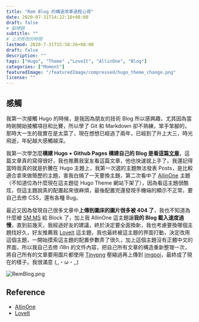 ```yaml
---
title: "Rem Blog 的構造改革過程心得"
date: 2020-07-31T14:22:18+08:00
draft: false
# 副標題
subtitle: ""
# 上次修改的時間
lastmod: 2020-7-31T15:58:26+08:00
draft: false
description: ""
tags: ["Hugo", "Theme" ,"LoveIt", "AllinOne", "Blog"]
categories: ["Moment"]
featuredImage: "/featuredImage/compressed/hugo_theme_change.png"
license: ""
---
```


## 感觸

我第一次接觸 Hugo 的時候，是我因為朋友的技術 Blog 所以感興趣，尤其因為當時剛開始接觸項目和比賽，所以學了 Git 和 Markdown 卻不熟練，笨手笨腳的，那時大一生的我實在是太菜了，現在想想已經過了兩年，已經到了升上大三，時光飛逝，年紀越大感觸越深。

我第一次學怎麼**構建 Hugo + Github Pages 構建自己的 Blog 是看這篇[文章](https://medium.com/@chswei/%E5%9C%A8-github-%E9%83%A8%E7%BD%B2-hugo-%E9%9D%9C%E6%85%8B%E7%B6%B2%E7%AB%99-9c40682dfe40)**，這篇文章真的寫得很好，我也推薦我室友看這篇文章，他也快速就上手了。我還記得當時我真的就是折騰在 Hugo 主題上，我第一次選的主題無法發表 Posts，是比較適合拿來做簡歷的主題，害我白搞了一天要換主題，第二次看中了 [AllinOne](https://github.com/orianna-zzo/AllinOne)  主題（不知道位為什麼現在這主題從 Hugo Theme 網站下架了），因為看這主題很酷炫，但這主題說真的配置起來很麻煩，最後配置完還發現手機端的顯示不正常，要自己去修 CSS，還有各種 Bug。

最近又因為發現自己很多文章中**上傳到圖床的圖片很多被 404 了**，我也不知道為什麼被 [SM.MS](https://sm.ms/) 給 Block 了，加上我 AllinOne 這主題讓**我的 Blog 載入速度過慢**，直到前幾天，我經過好友的建議，終於決定要全面換新，我也考慮要換哪個主題找好久，好友推薦我 [LoveIt](https://github.com/dillonzq/LoveIt) 這主題，我也最終被這主題的界面打動，決定改用這個主題，一開始摸索這主題的配置參數弄了很久，加上這個主題沒有正體中文的界面，所以我自己去修 i18n 的文件內容，把自己所有文章的構造重新整理一次，將自己所有的文章要用圖片都使用 [Tinypng](https://tinypng.com/) 壓縮過再上傳到 [imgpoi](https://imgpoi.com/)，最終成了現在的樣子。我很滿意 (,,・ω・,,)

![RemBlog.png](https://imgpoi.com/i/KL4NND.png)

## Reference

- [AllinOne](https://github.com/orianna-zzo/AllinOne)
- [LoveIt](https://github.com/dillonzq/LoveIt)